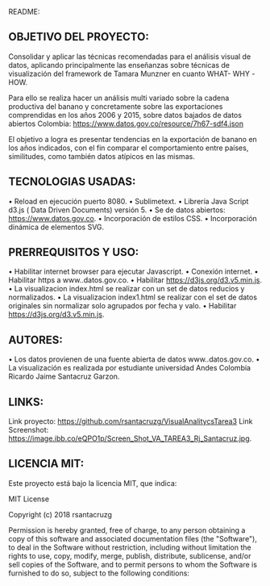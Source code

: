 README:

OBJETIVO DEL PROYECTO:
---------------------

Consolidar y aplicar las técnicas recomendadas para el análisis visual de datos, aplicando principalmente las enseñanzas sobre técnicas de visualización del framework de Tamara Munzner en cuanto WHAT- WHY -HOW.

Para ello se realiza hacer un análisis multi variado sobre la cadena productiva del banano y concretamente sobre las exportaciones comprendidas en los años 2006 y 2015, sobre datos bajados de datos abiertos Colombia:
https://www.datos.gov.co/resource/7h67-sdf4.json

El objetivo a logra es presentar tendencias en la exportación de banano en los años indicados, con el fin comparar el comportamiento entre países, similitudes, como también datos atípicos en las mismas.


TECNOLOGIAS USADAS:
-------------------

•	Reload en ejecución puerto 8080.
•	Sublimetext.
•	Librería Java Script d3.js ( Data Driven Documents) versión 5.
•	Se de datos abiertos: https://www.datos.gov.co.
•	Incorporación  de estilos CSS.
•	Incorporación dinámica de elementos SVG.


PRERREQUISITOS Y USO:
---------------------

•	Habilitar internet browser para ejecutar Javascript.
•	Conexión internet.
•	Habilitar https a www..datos.gov.co.
•	Habilitar https://d3js.org/d3.v5.min.js.
•	La visualizacion index.html se realizar con un set de datos reducios y normalizados.
•	La visualizacion index1.html se realizar con el set de datos originales sin normalizar solo agrupados por fecha y valo.
•	Habilitar https://d3js.org/d3.v5.min.js.


AUTORES:
--------

•	Los datos provienen de una fuente abierta de datos www..datos.gov.co.
•	La visualización es realizada por estudiante universidad Andes Colombia Ricardo Jaime Santacruz Garzon.



LINKS:
------

Link proyecto: https://github.com/rsantacruzg/VisualAnalitycsTarea3
Link Screenshot: https://image.ibb.co/eQPO1p/Screen_Shot_VA_TAREA3_Rj_Santacruz.jpg.


LICENCIA MIT:
-------------

Este proyecto está bajo la licencia MIT, que indica:

MIT License

Copyright (c) 2018 rsantacruzg

Permission is hereby granted, free of charge, to any person obtaining a copy of this software and associated documentation files (the "Software"), to deal in the Software without restriction, including without limitation the rights to use, copy, modify, merge, publish, distribute, sublicense, and/or sell copies of the Software, and to permit persons to whom the Software is furnished to do so, subject to the following conditions:
